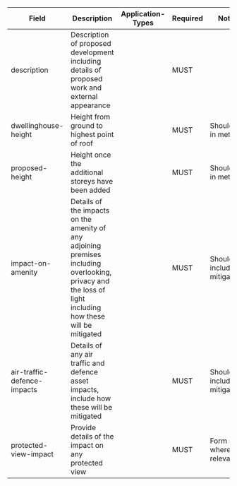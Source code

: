 Field | Description | Application-Types | Required | Notes
-- | -- | -- | -- | --
description | Description of proposed development including details of proposed work and external appearance |  | MUST | 
dwellinghouse-height | Height from ground to highest point of roof | | MUST | Should be in metres
proposed-height | Height once the additional storeys have been added | | MUST | Should be in metres
impact-on-amenity | Details of the impacts on the amenity of any adjoining premises including overlooking, privacy and the loss of light including how these will be mitigated | | MUST | Should include mitigations
air-traffic-defence-impacts | Details of any air traffic and defence asset impacts, include how these will be mitigated | | MUST | Should include mitigations
protected-view-impact | Provide details of the impact on any protected view | | MUST | Form says where relevant
